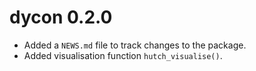 # dycon 0.2.0

- Added a `NEWS.md` file to track changes to the package.
- Added visualisation function `hutch_visualise()`.
